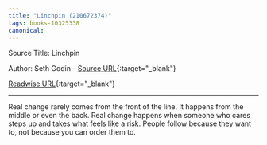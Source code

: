 ```yaml
---
title: "Linchpin (210672374)"
tags: books-10325338
canonical: 
---
```


Source Title: Linchpin

Author: Seth Godin - [Source URL](){:target="_blank"}

[Readwise URL](https://readwise.io/open/210672374){:target="_blank"}

---

Real change rarely comes from the front of the line. It happens from the middle or even the back. Real change happens when someone who cares steps up and takes what feels like a risk. People follow because they want to, not because you can order them to.
